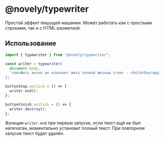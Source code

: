 # @novely/typewriter

Простой эффект пишущей машинки. Может работать как с простыми строками, так и с HTML-разметкой.

## Использование

```ts title="main.ts"
import { typewriter } from "@novely/typewriter";

const writer = typewriter(
  document.body,
  "<em>Жить вечно не означает жить полной жизнью.</em> - <bold>Ольгерд Фон Эверик<bold/>"
);

buttonStop.onclick = () => {
  writer.end();
};

buttonFinish.onclick = () => {
  writer.destroy();
};
```

Функция `writer.end` при первом запуске, если текст ещё не был напечатан, моментально установит полный текст. При повторном запуске текст будет удалён.
